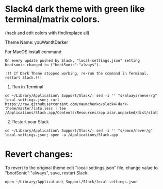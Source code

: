 # Slack4 dark theme with green like terminal/matrix colors. 
(hack and edit colors with find/replace all)

Theme Name: youWantItDarker


For MacOS install command:

```
On every update pushed by Slack, "local-settings.json" setting  bootsonic changed to ("bootSonic":"always").

!!! If Dark Theme stopped working, re-run the command in Terminal, restart Slack.!!!
```

1) Run in Terminal

```
cd ~/Library/Application\ Support/Slack/; sed -i '' "s/always/never/g" local-settings.json; curl https://raw.githubusercontent.com/naumchenko/slack4-dark-theme/master/lato.less | tee /Applications/Slack.app/Contents/Resources/app.asar.unpacked/dist/static/lato.less
```

2) Restart your Slack



```
cd ~/Library/Application\ Support/Slack/; sed -i '' "s/once/never/g" local-settings.json; open -a /Applications/Slack.app
```


# Revert changes:

To revert to the original theme edit "local-settings.json" file, change value to "bootSonic":"always", save, restart Slack.

``` open ~/Library/Application\ Support/Slack/local-settings.json ``` 
